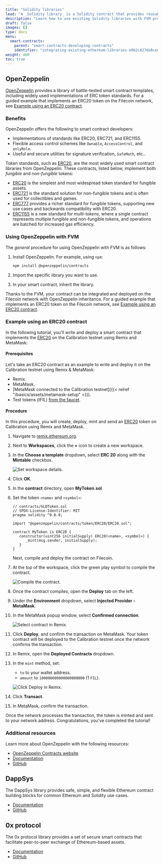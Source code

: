 ```yaml
---
title: "Solidity libraries"
lead: "A _Solidity library_ is a Solidity contract that provides reusable, standardized building blocks that developers can use to quickly build custom smart contracts. With Filecoin Virtual Machine (FVM), Solidity developers can use existing libraries listed on this page in their FVM smart contracts."
description: "Learn how to use existing Solidity libraries with FVM projects."
draft: false
images: []
type: docs
menu:
  smart-contracts:
    parent: "smart-contracts-developing-contracts"
    identifier: "integrating-existing-ethereum-libraries-e0b2c827da6ced7e92bfaf452add675c"
weight: 460
toc: true
---
```


## OpenZeppelin

[OpenZeppelin](https://www.openzeppelin.com/contracts) provides a library of battle-tested smart contract templates, including widely used implementations of ERC token standards. For a guided example that implements an ERC20 token on the Filecoin network, see [Example using an ERC20 contract](#example-using-an-erc20-contract).

### Benefits

OpenZeppelin offers the following to smart contract developers:

- Implementations of standards like ERC20, ERC721, and ERC1155.
- Flexible access control schemes like `Ownable`, `AccessControl`, and `onlyRole`.
- Useful and secure utilities for signature verification, `SafeMath`, etc..

Token standards, such as [ERC20](https://docs.openzeppelin.com/contracts/4.x/erc20), are the most widely used smart contract libraries from OpenZeppelin. These contracts, listed below, implement both _fungible_ and _non-fungible_ tokens:

- [ERC20](https://docs.openzeppelin.com/contracts/4.x/erc20) is the simplest and most widespread token standard for fungible assets.
- [ERC721](https://docs.openzeppelin.com/contracts/4.x/erc721) is the standard solution for non-fungible tokens and is often used for collectibles and games.
- [ERC777](https://docs.openzeppelin.com/contracts/4.x/erc777) provides a richer standard for fungible tokens, supporting new use cases and backwards compatibility with ERC20.
- [ERC1155](https://docs.openzeppelin.com/contracts/4.x/erc1155) is a new standard for _multi-tokens_, where a single contract represents multiple fungible and non-fungible tokens, and operations are batched for increased gas efficiency.

### Using OpenZeppelin with FVM

The _general_ procedure for using OpenZeppelin with FVM is as follows:

1. Install OpenZeppelin. For example, using `npm`:

   ```bash
   npm install @openzeppelin/contracts
   ```

1. Import the specific library you want to use.
1. In your smart contract, inherit the library.

Thanks to the FVM, your contract can be integrated and deployed on the Filecoin network with OpenZeppelin inheritance. For a guided example that implements an ERC20 token on the Filecoin network, see [Example using an ERC20 contract](#example-using-an-erc20-contract).

### Example using an ERC20 contract

In the following tutorial, you'll write and deploy a smart contract that implements the [ERC20](https://docs.openzeppelin.com/contracts/4.x/erc20) on the Calibration testnet using Remix and MetaMask:

#### Prerequisites

Let's take an ERC20 contract as an example to write and deploy it on the Calibration testnet using Remix & MetaMask:

- Remix.
- MetaMask.
- [MetaMask connected to the Calibration testnet]({{< relref "/basics/assets/metamask-setup" >}}).
- Test tokens (tFIL) [from the faucet](https://faucet.calibration.fildev.network/funds.html).

#### Procedure

In this procedure, you will create, deploy, mint and send an [ERC20](https://docs.openzeppelin.com/contracts/4.x/erc20) token on Calibration using Remix and MetaMask. 

1. Navigate to [remix.ethereum.org](https://remix.ethereum.org/).
1. Next to **Workspaces**, click the **+** icon to create a new workspace.
1. In the **Choose a template** dropdown, select **ERC 20** along with the **Mintable** checkbox.

   ![Set workspace details.](create-a-workspace-details.png)

1. Click **OK**.
1. In the **contract** directory, open **MyToken.sol**.
1. Set the token `<name>` and `<symbol>`:

   ```solidity
   // contracts/GLDToken.sol
   // SPDX-License-Identifier: MIT
   pragma solidity ^0.8.0;

   import "@openzeppelin/contracts/token/ERC20/ERC20.sol";

   contract MyToken is ERC20 {
      constructor(uint256 initialSupply) ERC20(<name>, <symbol>) {
         _mint(msg.sender, initialSupply);
      }
   }
   ```

   Next, compile and deploy the contract on Filecoin.

1. At the top of the workspace, click the green play symbol to compile the contract.

   ![Compile the contract.](compile-compile.png)

1. Once the contract compiles, open the **Deploy** tab on the left.
1. Under the **Environment** dropdown, select **Injected Provider - MetaMask**. 
1. In the MetaMask popup window, select **Confirmed connection**.

   ![Select contract in Remix.](deploy-select-contract.png)

1. Click **Deploy**, and confirm the transaction on MetaMask. Your token contract will be deployed to the Calibration testnet once the network confirms the transaction.
1. In Remix, open the **Deployed Contracts** dropdown. 
1. In the `mint` method, set:
   - `to` to your wallet address.
   - `amount` to `100000000000000000000` (1 `FIL`).

   ![Click Deploy in Remix.](deploy-remix-deploy.png)

1. Click **Transact**.
1. In MetaMask, confirm the transaction. 

Once the network processes the transaction, the token is minted and sent to your network address. Congratulations, you've completed the tutorial!

### Additional resources

Learn more about OpenZeppelin with the following resources:

- [OpenZeppelin Contracts website](https://www.openzeppelin.com/contracts)
- [Documentation](https://docs.openzeppelin.com/contracts/4.x/)
- [GitHub](https://github.com/OpenZeppelin/openzeppelin-contracts)

## DappSys

The DappSys library provides safe, simple, and flexible Ethereum contract building blocks for common Ethereum and Solidity use cases.

- [Documentation](https://dappsys.readthedocs.io/en/latest/)
- [GitHub](https://github.com/dapphub/dappsys)

## 0x protocol

 The 0x protocol library provides a set of secure smart contracts that facilitate peer-to-peer exchange of Ethereum-based assets.

- [Documentation](https://docs.0x.org/introduction/introduction-to-0x)
- [GitHub](https://github.com/0xProject)
